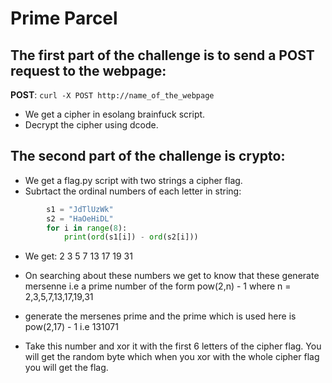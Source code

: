 # Prime Parcel

## The first part of the challenge is to send a POST request to the webpage:

**POST**: `curl -X POST http://name_of_the_webpage`

- We get a cipher in esolang brainfuck script.
- Decrypt the cipher using dcode.

## The second part of the challenge is crypto:

- We get a flag.py script with two strings a cipher flag.
- Subrtact the ordinal numbers of each letter in string:

```python
        s1 = "JdTlUzWk"
        s2 = "HaOeHiDL"
        for i in range(8):
            print(ord(s1[i]) - ord(s2[i]))
```

- We get: 2 3 5 7 13 17 19 31

- On searching about these numbers we get to know that these generate mersenne i.e a prime number of the form pow(2,n) - 1 where n = 2,3,5,7,13,17,19,31

- generate the mersenes prime and the prime which is used here is pow(2,17) - 1 i.e 131071

- Take this number and xor it with the first 6 letters of the cipher flag. You will get the random byte which when you xor with the whole cipher flag you will get the flag.
